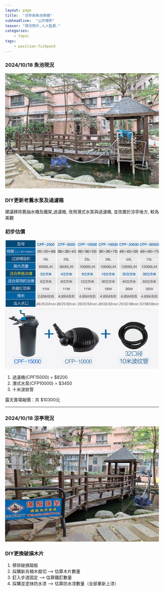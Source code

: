 ```yaml
---
layout: page
title:  "涼亭與魚池修繕"
subheadline:  "公共場所"
teaser: "現況照片,人人監督."
categories:
    - topic
tags:
    - pavilion-fishpond
---
```


### 2024/10/18 魚池現況
![](https://github.com/coconutcity30050/community27/blob/gh-pages/assets/place/%E6%B6%BC%E4%BA%AD_%E6%AD%A3%E9%9D%A2_20241018.jpg?raw=true)

### DIY更新老舊水泵及過濾箱
建議移除舊抽水機及鐵架,過濾箱, 改用潛式水泵與過濾桶, 並改置於涼亭後方, 較為美觀

### 初步估價
![](https://github.com/coconutcity30050/community27/blob/gh-pages/assets/place/fishpond-filter-spec.png?raw=true)
![](https://github.com/coconutcity30050/community27/blob/gh-pages/assets/place/filter-pump-pipe.png?raw=true)
1. 過濾桶(CPF15000) = $8200
2. 潛式水泵(CFP10000) = $3450 
3. 十米波紋管
   
露天賣場報價：共 $10300元<br>

---
### 2024/10/18 涼亭現況 
![](https://github.com/coconutcity30050/community27/blob/gh-pages/assets/place/%E6%B6%BC%E4%BA%AD_%E6%AD%A5%E9%81%93_20241018.jpg?raw=true)

### DIY更換破損木片

1. 移除破損踏板
2. 採購新肖楠木裁切 --> 估算木片數量
3. 釘入步道固定 --> 估算鐵釘數量
4. 採購並塗抹防水漆 --> 估算防水漆數量（全部重新上漆）

